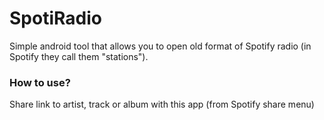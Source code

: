 # SpotiRadio
 
Simple android tool that allows you to open old format of Spotify radio (in Spotify they call them "stations").

### How to use?
Share link to artist, track or album with this app (from Spotify share menu)
